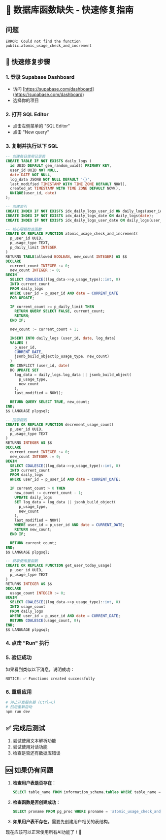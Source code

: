 # 🚨 数据库函数缺失 - 快速修复指南

## 问题
```
ERROR: Could not find the function public.atomic_usage_check_and_increment
```

## 🔧 快速修复步骤

### 1. 登录 Supabase Dashboard
- 访问 [https://supabase.com/dashboard](https://supabase.com/dashboard)
- 选择你的项目

### 2. 打开 SQL Editor
- 点击左侧菜单的 "SQL Editor"
- 点击 "New query"

### 3. 复制并执行以下 SQL

```sql
-- 创建每日使用记录表
CREATE TABLE IF NOT EXISTS daily_logs (
  id UUID DEFAULT gen_random_uuid() PRIMARY KEY,
  user_id UUID NOT NULL,
  date DATE NOT NULL,
  log_data JSONB NOT NULL DEFAULT '{}',
  last_modified TIMESTAMP WITH TIME ZONE DEFAULT NOW(),
  created_at TIMESTAMP WITH TIME ZONE DEFAULT NOW(),
  UNIQUE(user_id, date)
);

-- 创建索引
CREATE INDEX IF NOT EXISTS idx_daily_logs_user_id ON daily_logs(user_id);
CREATE INDEX IF NOT EXISTS idx_daily_logs_date ON daily_logs(date);
CREATE INDEX IF NOT EXISTS idx_daily_logs_user_date ON daily_logs(user_id, date);

-- 核心限额检查函数
CREATE OR REPLACE FUNCTION atomic_usage_check_and_increment(
  p_user_id UUID,
  p_usage_type TEXT,
  p_daily_limit INTEGER
)
RETURNS TABLE(allowed BOOLEAN, new_count INTEGER) AS $$
DECLARE
  current_count INTEGER := 0;
  new_count INTEGER := 0;
BEGIN
  SELECT COALESCE((log_data->>p_usage_type)::int, 0)
  INTO current_count
  FROM daily_logs
  WHERE user_id = p_user_id AND date = CURRENT_DATE
  FOR UPDATE;

  IF current_count >= p_daily_limit THEN
    RETURN QUERY SELECT FALSE, current_count;
    RETURN;
  END IF;

  new_count := current_count + 1;

  INSERT INTO daily_logs (user_id, date, log_data)
  VALUES (
    p_user_id,
    CURRENT_DATE,
    jsonb_build_object(p_usage_type, new_count)
  )
  ON CONFLICT (user_id, date)
  DO UPDATE SET
    log_data = daily_logs.log_data || jsonb_build_object(
      p_usage_type,
      new_count
    ),
    last_modified = NOW();

  RETURN QUERY SELECT TRUE, new_count;
END;
$$ LANGUAGE plpgsql;

-- 回滚函数
CREATE OR REPLACE FUNCTION decrement_usage_count(
  p_user_id UUID,
  p_usage_type TEXT
)
RETURNS INTEGER AS $$
DECLARE
  current_count INTEGER := 0;
  new_count INTEGER := 0;
BEGIN
  SELECT COALESCE((log_data->>p_usage_type)::int, 0)
  INTO current_count
  FROM daily_logs
  WHERE user_id = p_user_id AND date = CURRENT_DATE;

  IF current_count > 0 THEN
    new_count := current_count - 1;
    UPDATE daily_logs
    SET log_data = log_data || jsonb_build_object(
      p_usage_type,
      new_count
    ),
    last_modified = NOW()
    WHERE user_id = p_user_id AND date = CURRENT_DATE;
    RETURN new_count;
  END IF;

  RETURN current_count;
END;
$$ LANGUAGE plpgsql;

-- 获取使用量函数
CREATE OR REPLACE FUNCTION get_user_today_usage(
  p_user_id UUID, 
  p_usage_type TEXT
)
RETURNS INTEGER AS $$
DECLARE
  usage_count INTEGER := 0;
BEGIN
  SELECT COALESCE((log_data->>p_usage_type)::int, 0)
  INTO usage_count
  FROM daily_logs
  WHERE user_id = p_user_id AND date = CURRENT_DATE;
  RETURN COALESCE(usage_count, 0);
END;
$$ LANGUAGE plpgsql;
```

### 4. 点击 "Run" 执行

### 5. 验证成功
如果看到类似以下消息，说明成功：
```
NOTICE: ✅ Functions created successfully
```

### 6. 重启应用
```bash
# 停止开发服务器 (Ctrl+C)
# 然后重新启动
npm run dev
```

## ✅ 完成后测试

1. 尝试使用文本解析功能
2. 尝试使用对话功能
3. 检查是否还有数据库错误

## 🆘 如果仍有问题

1. **检查用户表是否存在**：
   ```sql
   SELECT table_name FROM information_schema.tables WHERE table_name = 'users';
   ```

2. **检查函数是否创建成功**：
   ```sql
   SELECT proname FROM pg_proc WHERE proname = 'atomic_usage_check_and_increment';
   ```

3. **如果用户表不存在**，需要先创建用户相关的表结构。

现在应该可以正常使用所有AI功能了！🚀
